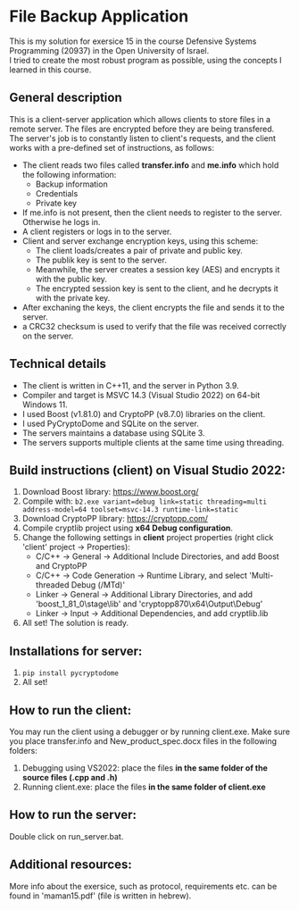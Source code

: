 # File Backup Application
This is my solution for exersice 15 in the course Defensive Systems Programming (20937) in the Open University of Israel.</br>
I tried to create the most robust program as possible, using the concepts I learned in this course.

## General description
This is a client-server application which allows clients to store files in a remote server. The files are encrypted before they are being transfered. </br>
The server's job is to constantly listen to client's requests, and the client works with a pre-defined set of instructions, as follows:
* The client reads two files called **transfer.info** and **me.info** which hold the following information:
  * Backup information
  * Credentials
  * Private key
* If me.info is not present, then the client needs to register to the server. Otherwise he logs in.
* A client registers or logs in to the server.
* Client and server exchange encryption keys, using this scheme:
  * The client loads/creates a pair of private and public key.
  * The publik key is sent to the server.
  * Meanwhile, the server creates a session key (AES) and encrypts it with the public key.
  * The encrypted session key is sent to the client, and he decrypts it with the private key.
* After exchaning the keys, the client encrypts the file and sends it to the server.
* a CRC32 checksum is used to verify that the file was received correctly on the server.

## Technical details
* The client is written in C++11, and the server in Python 3.9.
* Compiler and target is MSVC 14.3 (Visual Studio 2022) on 64-bit Windows 11.
* I used Boost (v1.81.0) and CryptoPP (v8.7.0) libraries on the client.
* I used PyCryptoDome and SQLite on the server.
* The servers maintains a database using SQLite 3.
* The servers supports multiple clients at the same time using threading. </br>

## Build instructions (client) on Visual Studio 2022:
1. Download Boost library: https://www.boost.org/
2. Compile with: ```b2.exe variant=debug link=static threading=multi address-model=64 toolset=msvc-14.3 runtime-link=static```
3. Download CryptoPP library: https://cryptopp.com/
4. Compile cryptlib project using **x64 Debug configuration**.
5. Change the following settings in **client** project properties (right click 'client' project -> Properties):
   * C/C++ -> General -> Additional Include Directories, and add Boost and CryptoPP
   * C/C++ -> Code Generation -> Runtime Library, and select 'Multi-threaded Debug (/MTd)'
   * Linker -> General -> Additional Library Directories, and add 'boost_1_81_0\stage\lib' and 'cryptopp870\x64\Output\Debug'
   * Linker -> Input -> Additional Dependencies, and add cryptlib.lib
6. All set! The solution is ready. </br>

## Installations for server:
1. ```pip install pycryptodome```
2. All set!

## How to run the client:
You may run the client using a debugger or by running client.exe. Make sure you place transfer.info and New_product_spec.docx files in the following folders:
1. Debugging using VS2022: place the files **in the same folder of the source files (.cpp and .h)**
2. Running client.exe: place the files **in the same folder of client.exe**

## How to run the server:
Double click on run_server.bat.

## Additional resources:
More info about the exersice, such as protocol, requirements etc. can be found in 'maman15.pdf' (file is written in hebrew).
